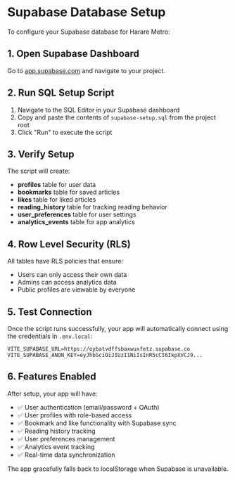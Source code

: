 # Supabase Database Setup

To configure your Supabase database for Harare Metro:

## 1. Open Supabase Dashboard
Go to [app.supabase.com](https://app.supabase.com) and navigate to your project.

## 2. Run SQL Setup Script
1. Navigate to the SQL Editor in your Supabase dashboard
2. Copy and paste the contents of `supabase-setup.sql` from the project root
3. Click "Run" to execute the script

## 3. Verify Setup
The script will create:
- **profiles** table for user data
- **bookmarks** table for saved articles
- **likes** table for liked articles  
- **reading_history** table for tracking reading behavior
- **user_preferences** table for user settings
- **analytics_events** table for app analytics

## 4. Row Level Security (RLS)
All tables have RLS policies that ensure:
- Users can only access their own data
- Admins can access analytics data
- Public profiles are viewable by everyone

## 5. Test Connection
Once the script runs successfully, your app will automatically connect using the credentials in `.env.local`:

```
VITE_SUPABASE_URL=https://oybatvdffsbaxwuxfetz.supabase.co
VITE_SUPABASE_ANON_KEY=eyJhbGciOiJIUzI1NiIsInR5cCI6IkpXVCJ9...
```

## 6. Features Enabled
After setup, your app will have:
- ✅ User authentication (email/password + OAuth)
- ✅ User profiles with role-based access
- ✅ Bookmark and like functionality with Supabase sync
- ✅ Reading history tracking
- ✅ User preferences management
- ✅ Analytics event tracking
- ✅ Real-time data synchronization

The app gracefully falls back to localStorage when Supabase is unavailable.